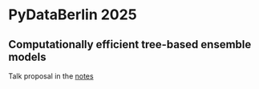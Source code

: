 
# PyDataBerlin 2025

## Computationally efficient tree-based ensemble models

Talk proposal in the [notes](./notes.md)

